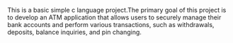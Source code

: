 This is a basic simple c language project.The primary goal of this project is to develop an ATM application that allows users to securely manage their bank accounts and perform various transactions, such as withdrawals, deposits, balance inquiries, and pin changing.
